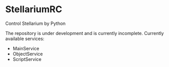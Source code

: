 # StellariumRC
Control Stellarium by Python

The repository is under development and is currently incomplete.
Currently available services:
- MainService
- ObjectService
- ScriptService